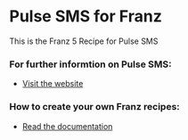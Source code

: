 # Pulse SMS for Franz
This is the Franz 5 Recipe for Pulse SMS

### For further informtion on Pulse SMS:
* [Visit the website](https://messenger.klinkerapps.com/overview/)

### How to create your own Franz recipes:
* [Read the documentation](https://github.com/meetfranz/plugins)
